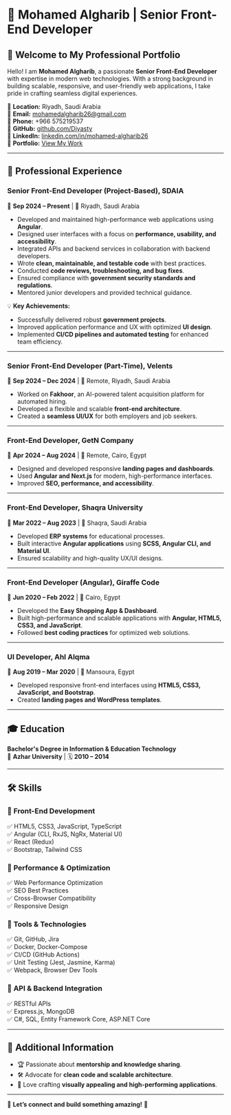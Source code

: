 # 🚀 Mohamed Algharib | Senior Front-End Developer

## 👋 Welcome to My Professional Portfolio

Hello! I am **Mohamed Algharib**, a passionate **Senior Front-End Developer** with expertise in  modern web technologies. With a strong background in building scalable, responsive, and user-friendly web applications, I take pride in crafting seamless digital experiences.

📍 **Location:** Riyadh, Saudi Arabia  
📧 **Email:** [mohamedalgharib26@gmail.com](mailto:mohamedalgharib26@gmail.com)  
📱 **Phone:** +966 575219537  
🔗 **GitHub:** [github.com/Diyasty](https://github.com/Diyasty)  
🔗 **LinkedIn:** [linkedin.com/in/mohamed-algharib26](https://linkedin.com/in/mohamed-algharib26)  
🔗 **Portfolio:** [View My Work](https://www.mohamedalgharib.site/)  

---

## 💼 Professional Experience

### **Senior Front-End Developer (Project-Based), SDAIA**
📅 **Sep 2024 – Present** | 📍 Riyadh, Saudi Arabia

- Developed and maintained high-performance web applications using **Angular**.
- Designed user interfaces with a focus on **performance, usability, and accessibility**.
- Integrated APIs and backend services in collaboration with backend developers.
- Wrote **clean, maintainable, and testable code** with best practices.
- Conducted **code reviews, troubleshooting, and bug fixes**.
- Ensured compliance with **government security standards and regulations**.
- Mentored junior developers and provided technical guidance.

💡 **Key Achievements:**
- Successfully delivered robust **government projects**.
- Improved application performance and UX with optimized **UI design**.
- Implemented **CI/CD pipelines and automated testing** for enhanced team efficiency.

---

### **Senior Front-End Developer (Part-Time), Velents**
📅 **Sep 2024 – Dec 2024** | 📍 Remote, Riyadh, Saudi Arabia

- Worked on **Fakhoor**, an AI-powered talent acquisition platform for automated hiring.
- Developed a flexible and scalable **front-end architecture**.
- Created a **seamless UI/UX** for both employers and job seekers.

---

### **Front-End Developer, GetN Company**
📅 **Apr 2024 – Aug 2024** | 📍 Remote, Cairo, Egypt

- Designed and developed responsive **landing pages and dashboards**.
- Used **Angular and Next.js** for modern, high-performance interfaces.
- Improved **SEO, performance, and accessibility**.

---

### **Front-End Developer, Shaqra University**
📅 **Mar 2022 – Aug 2023** | 📍 Shaqra, Saudi Arabia

- Developed **ERP systems** for educational processes.
- Built interactive **Angular applications** using **SCSS, Angular CLI, and Material UI**.
- Ensured scalability and high-quality UX/UI designs.

---

### **Front-End Developer (Angular), Giraffe Code**
📅 **Jun 2020 – Feb 2022** | 📍 Cairo, Egypt

- Developed the **Easy Shopping App & Dashboard**.
- Built high-performance and scalable applications with **Angular, HTML5, CSS3, and JavaScript**.
- Followed **best coding practices** for optimized web solutions.

---

### **UI Developer, Ahl Alqma**
📅 **Aug 2019 – Mar 2020** | 📍 Mansoura, Egypt

- Developed responsive front-end interfaces using **HTML5, CSS3, JavaScript, and Bootstrap**.
- Created **landing pages and WordPress templates**.

---

## 🎓 Education

**Bachelor's Degree in Information & Education Technology**  
📍 **Azhar University** | 🗓️ **2010 – 2014**

---

## 🛠️ Skills

### 🔹 **Front-End Development**
✅ HTML5, CSS3, JavaScript, TypeScript  
✅ Angular (CLI, RxJS, NgRx, Material UI)  
✅ React (Redux)  
✅ Bootstrap, Tailwind CSS  

### 🔹 **Performance & Optimization**
✅ Web Performance Optimization  
✅ SEO Best Practices  
✅ Cross-Browser Compatibility  
✅ Responsive Design  

### 🔹 **Tools & Technologies**
✅ Git, GitHub, Jira  
✅ Docker, Docker-Compose  
✅ CI/CD (GitHub Actions)  
✅ Unit Testing (Jest, Jasmine, Karma)  
✅ Webpack, Browser Dev Tools  

### 🔹 **API & Backend Integration**
✅ RESTful APIs  
✅ Express.js, MongoDB  
✅ C#, SQL, Entity Framework Core, ASP.NET Core  

---

## 🌟 Additional Information

- 🏆 Passionate about **mentorship and knowledge sharing**.
- 🛠️ Advocate for **clean code and scalable architecture**.
- 🎨 Love crafting **visually appealing and high-performing applications**.

---

💬 **Let’s connect and build something amazing!** 🚀

